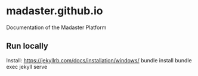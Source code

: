 # madaster.github.io
Documentation of the Madaster Platform

## Run locally
  Install: https://jekyllrb.com/docs/installation/windows/
  bundle install
  bundle exec jekyll serve